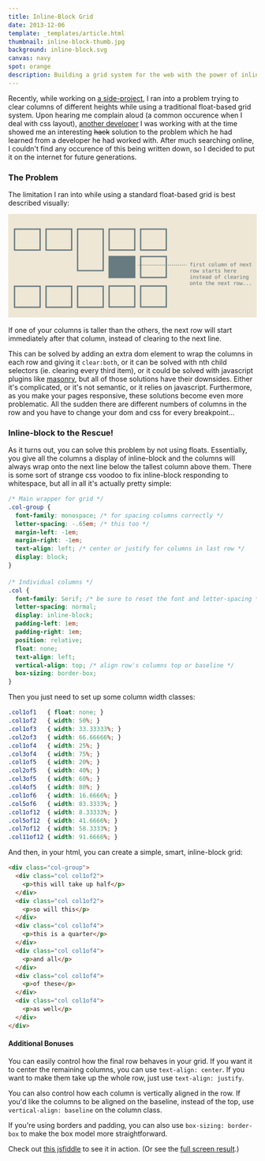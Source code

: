 ```yaml
---
title: Inline-Block Grid
date: 2013-12-06
template: _templates/article.html
thumbnail: inline-block-thumb.jpg
background: inline-block.svg
canvas: navy
spot: orange
description: Building a grid system for the web with the power of inline-block.
---
```


Recently, while working on [a side-project](http://www.pdxroasters.com/), I ran into a problem trying to clear columns of different heights while using a traditional float-based grid system. Upon hearing me complain aloud (a common occurence when I deal with css layout), [another developer](https://github.com/kitajchuk) I was working with at the time showed me an interesting ~~hack~~ solution to the problem which he had learned from a developer he had worked with. After much searching online, I couldn't find any occurence of this being written down, so I decided to put it on the internet for future generations.

### The Problem

The limitation I ran into while using a standard float-based grid is best described visually:

![Broken float layout](problem.svg)

If one of your columns is taller than the others, the next row will start immediately after that column, instead of clearing to the next line.

This can be solved by adding an extra dom element to wrap the columns in each row and giving it ```clear:both```, or it can be solved with nth child selectors (ie. clearing every third item), or it could be solved with javascript plugins like [masonry](http://masonry.desandro.com/), but all of those solutions have their downsides. Either it's complicated, or it's not semantic, or it relies on javascript. Furthermore, as you make your pages responsive, these solutions become even more problematic. All the sudden there are different numbers of columns in the row and you have to change your dom and css for every breakpoint...

### Inline-block to the Rescue!

As it turns out, you can solve this problem by not using floats. Essentially, you give all the columns a display of inline-block and the columns will always wrap onto the next line below the tallest column above them. There is some sort of strange css voodoo to fix inline-block responding to whitespace, but all in all it's actually pretty simple:

```css
/* Main wrapper for grid */
.col-group {
  font-family: monospace; /* for spacing columns correctly */
  letter-spacing: -.65em; /* this too */
  margin-left: -1em;
  margin-right: -1em;
  text-align: left; /* center or justify for columns in last row */
  display: block;
}

/* Individual columns */
.col {
  font-family: Serif; /* be sure to reset the font and letter-spacing */
  letter-spacing: normal;
  display: inline-block;
  padding-left: 1em;
  padding-right: 1em;
  position: relative;
  float: none;
  text-align: left;
  vertical-align: top; /* align row's columns top or baseline */
  box-sizing: border-box;
}
```

Then you just need to set up some column width classes:

```css
.col1of1   { float: none; }
.col1of2   { width: 50%; }
.col1of3   { width: 33.33333%; }
.col2of3   { width: 66.66666%; }
.col1of4   { width: 25%; }
.col3of4   { width: 75%; }
.col1of5   { width: 20%; }
.col2of5   { width: 40%; }
.col3of5   { width: 60%; }
.col4of5   { width: 80%; }
.col1of6   { width: 16.6666%; }
.col5of6   { width: 83.3333%; }
.col1of12  { width: 8.33333%; }
.col5of12  { width: 41.6666%; }
.col7of12  { width: 58.3333%; }
.col11of12 { width: 91.6666%; }
```

And then, in your html, you can create a simple, smart, inline-block grid:

```html
<div class="col-group">
  <div class="col col1of2">
    <p>this will take up half</p>
  </div>
  <div class="col col1of2">
    <p>so will this</p>
  </div>
  <div class="col col1of4">
    <p>this is a quarter</p>
  </div>
  <div class="col col1of4">
    <p>and all</p>
  </div>
  <div class="col col1of4">
    <p>of these</p>
  </div>
  <div class="col col1of4">
    <p>as well</p>
  </div>
</div>
```

#### Additional Bonuses

You can easily control how the final row behaves in your grid. If you want it to center the remaining columns, you can use ```text-align: center```. If you want to make them take up the whole row, just use ```text-align: justify```.

You can also control how each column is vertically aligned in the row. If you'd like the columns to be aligned on the baseline, instead of the top, use ```vertical-align: baseline``` on the column class.

If you're using borders and padding, you can also use ```box-sizing: border-box``` to make the box model more straightforward.

Check out [this jsfiddle](http://jsfiddle.net/9U6v5/25/) to see it in action. (Or see the [full screen result](http://jsfiddle.net/9U6v5/25/show/).)


